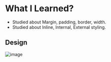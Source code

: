 # What I Learned?

- Studied about Margin, padding, border, width.
- Studied about Inline, Internal, External styling.
## Design
![image](https://github.com/gambre09/Frontend-Development/assets/115577142/6fa9d3c4-4e23-4946-8ae9-78ce483077a3)
